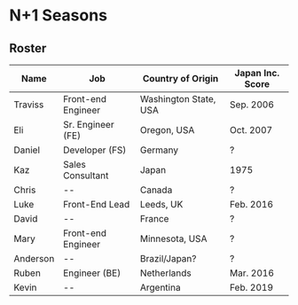 # N+1 Seasons

## Roster

| Name     | Job                | Country of Origin     | Japan Inc. Score |
| -------- | ------------------ | --------------------- | ---------------- |
| Traviss  | Front-end Engineer | Washington State, USA | Sep. 2006        |
| Eli      | Sr. Engineer (FE)  | Oregon, USA           | Oct. 2007        |
| Daniel   | Developer (FS)     | Germany               | ?                |
| Kaz      | Sales Consultant   | Japan                 | 1975             |
| Chris    | --                 | Canada                | ?                |
| Luke     | Front-End Lead     | Leeds, UK             | Feb. 2016        |
| David    | --                 | France                | ?                |
| Mary     | Front-end Engineer | Minnesota, USA        | ?                |
| Anderson | --                 | Brazil/Japan?         | ?                |
| Ruben    | Engineer (BE)      | Netherlands           | Mar. 2016        |
| Kevin    | --                 | Argentina             | Feb. 2019        |
